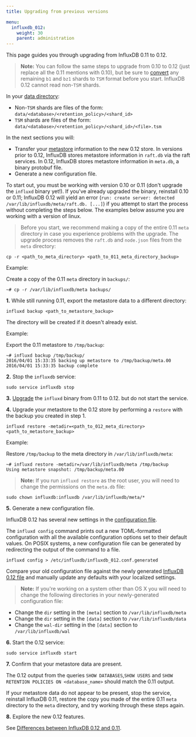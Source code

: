 ```yaml
---
title: Upgrading from previous versions

menu:
  influxdb_012:
    weight: 30
    parent: administration
---
```


This page guides you through upgrading from InfluxDB 0.11 to 0.12.

> **Note:**
You can follow the same steps to upgrade from 0.10 to 0.12 (just replace all the
0.11 mentions with 0.10), but be sure to [convert](/influxdb/v0.10/administration/upgrading/#convert-b1-and-bz1-shards-to-tsm1)
any remaining `b1` and `bz1` shards to `TSM` format before you start. InfluxDB
0.12 cannot read non-`TSM` shards.
>
In your [data directory](/influxdb/v0.12/administration/config/#dir-var-lib-influxdb-data):
>
* Non-`TSM` shards are files of the form: `data/<database>/<retention_policy>/<shard_id>`
* `TSM` shards are files of the form: `data/<database>/<retention_policy>/<shard_id>/<file>.tsm`

In the next sections you will:

* Transfer your [metastore](/influxdb/v0.12/concepts/glossary/#metastore)
information to the new 0.12 store.
In versions prior to 0.12, InfluxDB stores metastore
information in `raft.db` via the raft services.
In 0.12, InfluxDB stores metastore information in `meta.db`, a binary protobuf
file.
* Generate a new configuration file.

To start out, you must be working with version 0.10 or 0.11 (don't upgrade the
`influxd` binary yet!).
If you've already upgraded the binary, reinstall 0.10 or 0.11; InfluxDB 0.12
will yield an error
(`run: create server: detected /var/lib/influxdb/meta/raft.db. [...]`) if you
attempt to start the process without completing the steps below.
The examples below assume you are working with a version of linux.

> Before you start, we recommend making a copy of the entire 0.11 `meta`
directory in case you experience problems with the upgrade. The upgrade process
removes the `raft.db` and `node.json` files from the `meta` directory:
>
```
cp -r <path_to_meta_directory> <path_to_011_meta_directory_backup>
```
>
Example:
>
Create a copy of the 0.11 `meta` directory in `backups/`:
```
~# cp -r /var/lib/influxdb/meta backups/
```

**1.** While still running 0.11, export the metastore data to a different
directory:

```
influxd backup <path_to_metastore_backup>
```

The directory will be created if it doesn't already exist.

Example:

Export the 0.11 metastore to `/tmp/backup`:
```
~# influxd backup /tmp/backup/
2016/04/01 15:33:35 backing up metastore to /tmp/backup/meta.00
2016/04/01 15:33:35 backup complete
```

**2.** Stop the `influxdb` service:

```
sudo service influxdb stop
```

**3.** [Upgrade](https://influxdata.com/downloads/#influxdb) the `influxd`
binary from 0.11 to 0.12. but do not start the service.

**4.** Upgrade your metastore to the 0.12 store by performing a `restore` with
the backup you created in step 1.

```
influxd restore -metadir=<path_to_012_meta_directory> <path_to_metastore_backup>
```

Example:

Restore `/tmp/backup` to the meta directory in `/var/lib/influxdb/meta`:
```
~# influxd restore -metadir=/var/lib/influxdb/meta /tmp/backup
Using metastore snapshot: /tmp/backup/meta.00
```

> **Note:** If you run `influxd restore` as the root user, you will need to
change the permissions on the `meta.db` file:
>
```
sudo chown influxdb:influxdb /var/lib/influxdb/meta/*
```

**5.** Generate a new configuration file.

InfluxDB 0.12 has several new settings in the [configuration file](/influxdb/v0.12/administration/config/).

The `influxd config` command prints out a new TOML-formatted configuration with all the available configuration options set to their default values.
On POSIX systems, a new configuration file can be generated by redirecting the output of the command to a file.

```
influxd config > /etc/influxdb/influxdb_012.conf.generated
```

Compare your old configuration file against the newly generated [InfluxDB 0.12 file](/influxdb/v0.12/administration/config/) and manually update any defaults with your localized settings.

> **Note:** If you're working on a system other than OS X you will need to
change the following directories in your newly-generated configuration file:
>
* Change the `dir` setting in the `[meta]` section to `/var/lib/influxdb/meta`
* Change the `dir` setting in the `[data]` section to `/var/lib/influxdb/data`
* Change the `wal-dir` setting in the `[data]` section to `/var/lib/influxdb/wal`

**6.** Start the 0.12 service:

```
sudo service influxdb start
```

**7.** Confirm that your metastore data are present.

The 0.12 output from the queries `SHOW DATABASES`,`SHOW USERS` and
`SHOW RETENTION POLICIES ON <database_name>` should match the 0.11 output.

If your metastore data do not appear to be present, stop the service, reinstall
InfluxDB 0.11, restore the copy you made of the entire 0.11 `meta` directory to
the `meta` directory, and try working through these steps again.

**8.** Explore the new 0.12 features.

See [Differences between InfluxDB 0.12 and 0.11](/influxdb/v0.12/concepts/011_vs_012/).
